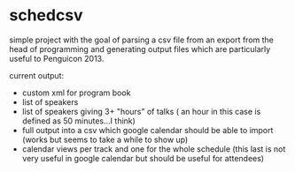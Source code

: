 schedcsv
========

simple project with the goal of parsing a csv file from an export
from the head of programming and generating output files which are particularly useful to Penguicon 2013.


current output:
   * custom xml for program book
   * list of speakers
   * list of speakers giving 3+ "hours" of talks ( an hour in this case is defined as 50 minutes...I think)
   * full output into a csv which google calendar should be able to import (works but seems to take a while to show up)
   * calendar views per track and one for the whole schedule (this last is not very useful in google calendar but should be useful for attendees)

